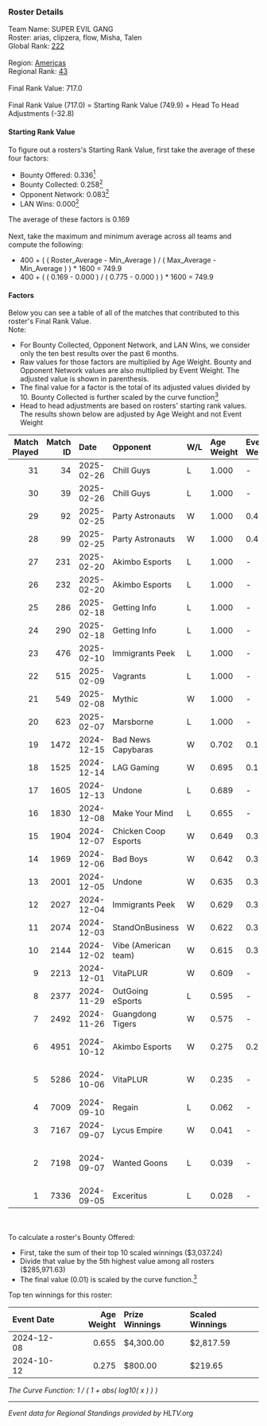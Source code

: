 ### Roster Details<br />
Team Name: SUPER EVIL GANG<br />
Roster: arias, clipzera, flow, Misha, Talen<br />
Global Rank: [222](../../standings_global_2025_02_28.md)<br />
<br />
Region: [Americas]( ../../standings_americas_2025_02_28.md)<br />
Regional Rank: [43]( ../../standings_americas_2025_02_28.md)<br />
<br />
Final Rank Value:  717.0<br />
<br />
Final Rank Value (717.0) = Starting Rank Value (749.9) + Head To Head Adjustments (-32.8)<br />

#### Starting Rank Value<br />
To figure out a rosters's Starting Rank Value, first take the average of these four factors:<br />
- Bounty Offered: 0.336[<sup>1</sup>](#table2)
- Bounty Collected: 0.258[<sup>2</sup>](#table1)
- Opponent Network: 0.083[<sup>2</sup>](#table1)
- LAN Wins: 0.000[<sup>2</sup>](#table1)

The average of these factors is 0.169<br />
<br />
Next, take the maximum and minimum average across all teams and compute the following:<br />
- 400 + ( ( Roster_Average - Min_Average ) / ( Max_Average - Min_Average ) ) * 1600 = 749.9
- 400 + ( ( 0.169 - 0.000 ) / ( 0.775 - 0.000 ) ) * 1600 = 749.9


#### Factors<br />
Below you can see a table of all of the matches that contributed to this roster's Final Rank Value.<br />
Note:<br />

- For Bounty Collected, Opponent Network, and LAN Wins, we consider only the ten best results over the past 6 months.
- Raw values for those factors are multiplied by Age Weight. Bounty and Opponent Network values are also multiplied by Event Weight. The adjusted value is shown in parenthesis.
- The final value for a factor is the total of its adjusted values divided by 10. Bounty Collected is further scaled by the curve function[<sup>3</sup>](#curveFunction)
- Head to head adjustments are based on rosters' starting rank values. The results shown below are adjusted by Age Weight and not Event Weight
<span id="table1"></span><br />


| Match Played | Match ID | Date       | Opponent             | W/L | Age Weight | Event Weight | Bounty Collected | Opponent Network | LAN Wins  | H2H Adj. | Roster                                         |
| -: | -: | :- | :- | :- | :- | :- | :- | :- | :- | -: | :- |
|           31 |       34 | 2025-02-26 | Chill Guys           | L   | 1.000      | -            | -                | -                | -         |    -7.42 | arias, clipzera, flow, Misha, Talen            |
|           30 |       39 | 2025-02-26 | Chill Guys           | L   | 1.000      | -            | -                | -                | -         |    -7.91 | arias, clipzera, flow, Misha, Talen            |
|           29 |       92 | 2025-02-25 | Party Astronauts     | W   | 1.000      | 0.477        | 0.009 (0.004)    | 0.557 (0.266)    | 0 (0.000) |    21.01 | arias, clipzera, flow, Misha, Talen            |
|           28 |       99 | 2025-02-25 | Party Astronauts     | W   | 1.000      | 0.477        | 0.009 (0.004)    | 0.557 (0.266)    | 0 (0.000) |    22.65 | arias, clipzera, flow, Misha, Talen            |
|           27 |      231 | 2025-02-20 | Akimbo Esports       | L   | 1.000      | -            | -                | -                | -         |   -14.57 | arias, clipzera, flow, Misha, Talen            |
|           26 |      232 | 2025-02-20 | Akimbo Esports       | L   | 1.000      | -            | -                | -                | -         |   -15.91 | arias, clipzera, flow, Misha, Talen            |
|           25 |      286 | 2025-02-18 | Getting Info         | L   | 1.000      | -            | -                | -                | -         |    -7.03 | arias, clipzera, flow, Misha, Talen            |
|           24 |      290 | 2025-02-18 | Getting Info         | L   | 1.000      | -            | -                | -                | -         |    -7.48 | arias, clipzera, flow, Misha, Talen            |
|           23 |      476 | 2025-02-10 | Immigrants Peek      | L   | 1.000      | -            | -                | -                | -         |   -19.90 | arias, clipzera, flow, Misha, Talen            |
|           22 |      515 | 2025-02-09 | Vagrants             | L   | 1.000      | -            | -                | -                | -         |   -12.57 | arias, clipzera, flow, Misha, Talen            |
|           21 |      549 | 2025-02-08 | Mythic               | W   | 1.000      | -            | -                | -                | 0 (0.000) |     5.88 | arias, clipzera, flow, Misha, Talen            |
|           20 |      623 | 2025-02-07 | Marsborne            | L   | 1.000      | -            | -                | -                | -         |   -22.16 | arias, clipzera, Flow, Misha, Talen            |
|           19 |     1472 | 2024-12-15 | Bad News Capybaras   | W   | 0.702      | 0.143        | 0.001 (0.000)    | 0.224 (0.022)    | 0 (0.000) |     7.98 | arias, clipzera, Keiti, Misha, Talen           |
|           18 |     1525 | 2024-12-14 | LAG Gaming           | W   | 0.695      | 0.143        | 0.002 (0.000)    | -                | 0 (0.000) |     6.31 | arias, clipzera, Keiti, Misha, Talen           |
|           17 |     1605 | 2024-12-13 | Undone               | L   | 0.689      | -            | -                | -                | -         |    -9.65 | arias, clipzera, Keiti, Misha, Talen           |
|           16 |     1830 | 2024-12-08 | Make Your Mind       | L   | 0.655      | -            | -                | -                | -         |   -11.08 | arias, clipzera, flow, Misha, Talen            |
|           15 |     1904 | 2024-12-07 | Chicken Coop Esports | W   | 0.649      | 0.372        | 0.008 (0.002)    | 0.203 (0.049)    | 0 (0.000) |     7.98 | arias, clipzera, flow, Misha, Talen            |
|           14 |     1969 | 2024-12-06 | Bad Boys             | W   | 0.642      | 0.372        | 0.005 (0.001)    | 0.155 (0.037)    | 0 (0.000) |     7.57 | arias, clipzera, flow, Misha, Talen            |
|           13 |     2001 | 2024-12-05 | Undone               | W   | 0.635      | 0.372        | 0.003 (0.001)    | 0.334 (0.079)    | 0 (0.000) |    11.04 | arias, clipzera, flow, Misha, Talen            |
|           12 |     2027 | 2024-12-04 | Immigrants Peek      | W   | 0.629      | 0.372        | 0.002 (0.000)    | 0.241 (0.056)    | 0 (0.000) |     7.23 | arias, clipzera, flow, Misha, Talen            |
|           11 |     2074 | 2024-12-03 | StandOnBusiness      | W   | 0.622      | 0.372        | -                | 0.058 (0.013)    | 0 (0.000) |     2.55 | arias, clipzera, flow, Misha, Talen            |
|           10 |     2144 | 2024-12-02 | Vibe (American team) | W   | 0.615      | 0.372        | 0.000 (0.000)    | 0.077 (0.018)    | -         |     6.00 | arias, clipzera, flow, Misha, Talen            |
|            9 |     2213 | 2024-12-01 | VitaPLUR             | W   | 0.609      | -            | -                | -                | -         |     3.76 | arias, clipzera, flow, Misha, Talen            |
|            8 |     2377 | 2024-11-29 | OutGoing eSports     | L   | 0.595      | -            | -                | -                | -         |   -11.76 | arias, clipzera, flow, Misha, Talen            |
|            7 |     2492 | 2024-11-26 | Guangdong Tigers     | W   | 0.575      | -            | -                | -                | -         |     2.20 | arias, clipzera, flow, Misha, Talen            |
|            6 |     4951 | 2024-10-12 | Akimbo Esports       | W   | 0.275      | 0.259        | 0.004 (0.000)    | 0.356 (0.025)    | -         |     3.94 | arias, clipzera, Lambchoppington, misha, Talen |
|            5 |     5286 | 2024-10-06 | VitaPLUR             | W   | 0.235      | -            | -                | -                | -         |     1.51 | arias, clipzera, Lambchoppington, misha, Talen |
|            4 |     7009 | 2024-09-10 | Regain               | L   | 0.062      | -            | -                | -                | -         |    -1.56 | arias, clipzera, Li4m, misha, Talen            |
|            3 |     7167 | 2024-09-07 | Lycus Empire         | W   | 0.041      | -            | -                | -                | -         |     0.16 | arias, clipzera, Li4m, misha, Talen            |
|            2 |     7198 | 2024-09-07 | Wanted Goons         | L   | 0.039      | -            | -                | -                | -         |    -1.00 | arias, Lambchoppington, Locke, misha, Talen    |
|            1 |     7336 | 2024-09-05 | Exceritus            | L   | 0.028      | -            | -                | -                | -         |    -0.58 | arias, clipzera, Li4m, misha, Talen            |

<br />
<span id="table2"></span><br />
To calculate a roster's Bounty Offered:<br />

- First, take the sum of their top 10 scaled winnings ($3,037.24)
- Divide that value by the 5th highest value among all rosters ($285,971.63)
- The final value (0.01) is scaled by the curve function.[<sup>3</sup>](#curveFunction)

Top ten winnings for this roster:<br />

| Event Date | Age Weight | Prize Winnings | Scaled Winnings |
| :- | -: | :- | :- |
| 2024-12-08 |      0.655 | $4,300.00      | $2,817.59       |
| 2024-10-12 |      0.275 | $800.00        | $219.65         |


<span id="curveFunction"></span>_The Curve Function: 1 / ( 1 + abs( log10( x ) ) )_<br />

---
_Event data for Regional Standings provided by HLTV.org_<br />
